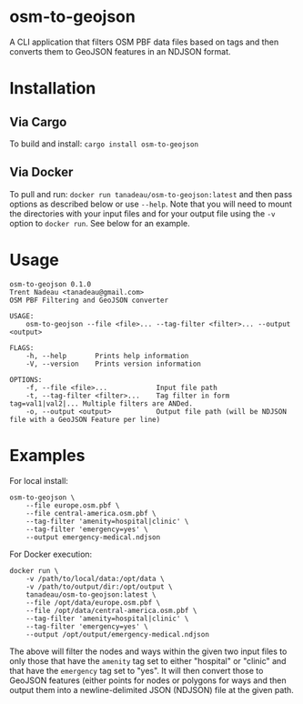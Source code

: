 # osm-to-geojson
A CLI application that filters OSM PBF data files based on tags and then converts them to GeoJSON features in an NDJSON format.

# Installation
## Via Cargo
To build and install: `cargo install osm-to-geojson`

## Via Docker
To pull and run: `docker run tanadeau/osm-to-geojson:latest` and then pass options as described
below or use `--help`. Note that you will need to mount the directories with your input files and
for your output file using the `-v` option to `docker run`. See below for an example.

# Usage
```
osm-to-geojson 0.1.0
Trent Nadeau <tanadeau@gmail.com>
OSM PBF Filtering and GeoJSON converter

USAGE:
    osm-to-geojson --file <file>... --tag-filter <filter>... --output <output>

FLAGS:
    -h, --help       Prints help information
    -V, --version    Prints version information

OPTIONS:
    -f, --file <file>...            Input file path
    -t, --tag-filter <filter>...    Tag filter in form tag=val1|val2|... Multiple filters are ANDed.
    -o, --output <output>           Output file path (will be NDJSON file with a GeoJSON Feature per line)
```

# Examples
For local install:
```
osm-to-geojson \
    --file europe.osm.pbf \
    --file central-america.osm.pbf \
    --tag-filter 'amenity=hospital|clinic' \
    --tag-filter 'emergency=yes' \
    --output emergency-medical.ndjson
```

For Docker execution:
```
docker run \
    -v /path/to/local/data:/opt/data \
    -v /path/to/output/dir:/opt/output \
    tanadeau/osm-to-geojson:latest \
    --file /opt/data/europe.osm.pbf \
    --file /opt/data/central-america.osm.pbf \
    --tag-filter 'amenity=hospital|clinic' \
    --tag-filter 'emergency=yes' \
    --output /opt/output/emergency-medical.ndjson
```

The above will filter the nodes and ways within the given two input files to only those that have
the `amenity` tag set to either "hospital" or "clinic" and that have the `emergency` tag set to
"yes". It will then convert those to GeoJSON features (either points for nodes or polygons for ways
and then output them into a newline-delimited JSON (NDJSON) file at the given path.
